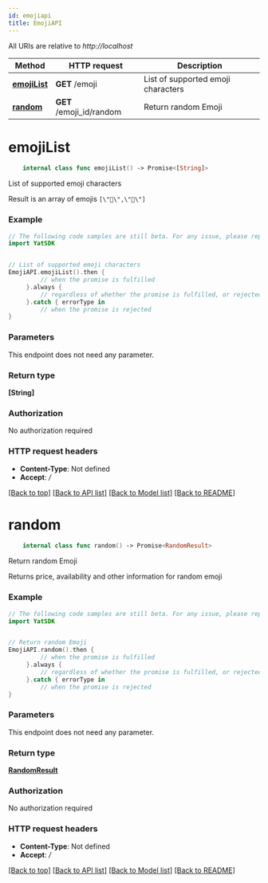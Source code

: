 ```yaml
---
id: emojiapi
title: EmojiAPI
---
```




All URIs are relative to *http://localhost*

Method | HTTP request | Description
------------- | ------------- | -------------
[**emojiList**](EmojiAPI.md#emojilist) | **GET** /emoji | List of supported emoji characters
[**random**](EmojiAPI.md#random) | **GET** /emoji_id/random | Return random Emoji


# **emojiList**
```swift
    internal class func emojiList() -> Promise<[String]>
```

List of supported emoji characters

Result is an array of emojis `[\"🍗\",\"🌈\"]`

### Example 
```swift
// The following code samples are still beta. For any issue, please report via http://github.com/OpenAPITools/openapi-generator/issues/new
import YatSDK


// List of supported emoji characters
EmojiAPI.emojiList().then {
         // when the promise is fulfilled
     }.always {
         // regardless of whether the promise is fulfilled, or rejected
     }.catch { errorType in
         // when the promise is rejected
}
```

### Parameters
This endpoint does not need any parameter.

### Return type

**[String]**

### Authorization

No authorization required

### HTTP request headers

 - **Content-Type**: Not defined
 - **Accept**: */*

[[Back to top]](#) [[Back to API list]](../README.md#documentation-for-api-endpoints) [[Back to Model list]](../README.md#documentation-for-models) [[Back to README]](../README.md)

# **random**
```swift
    internal class func random() -> Promise<RandomResult>
```

Return random Emoji

Returns price, availability and other information for random emoji

### Example 
```swift
// The following code samples are still beta. For any issue, please report via http://github.com/OpenAPITools/openapi-generator/issues/new
import YatSDK


// Return random Emoji
EmojiAPI.random().then {
         // when the promise is fulfilled
     }.always {
         // regardless of whether the promise is fulfilled, or rejected
     }.catch { errorType in
         // when the promise is rejected
}
```

### Parameters
This endpoint does not need any parameter.

### Return type

[**RandomResult**](RandomResult.md)

### Authorization

No authorization required

### HTTP request headers

 - **Content-Type**: Not defined
 - **Accept**: */*

[[Back to top]](#) [[Back to API list]](../README.md#documentation-for-api-endpoints) [[Back to Model list]](../README.md#documentation-for-models) [[Back to README]](../README.md)

